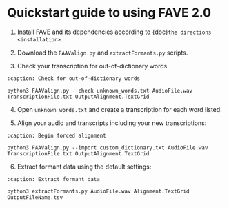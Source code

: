 # Quickstart guide to using FAVE 2.0

1. Install FAVE and its dependencies according to {doc}`the directions <installation>`.

2. Download the `FAAValign.py` and `extractFormants.py` scripts.

3. Check your transcription for out-of-dictionary words

```{code-block} console
:caption: Check for out-of-dictionary words

python3 FAAValign.py --check unknown_words.txt AudioFile.wav TranscriptionFile.txt OutputAlignment.TextGrid
```

4. Open `unknown_words.txt` and create a transcription for each word listed.

5. Align your audio and transcripts including your new transcriptions:

```{code-block} console
:caption: Begin forced alignment

python3 FAAValign.py --import custom_dictionary.txt AudioFile.wav TranscriptionFile.txt OutputAlignment.TextGrid
```

6. Extract formant data using the default settings:

```{code-block} console
:caption: Extract formant data

python3 extractFormants.py AudioFile.wav Alignment.TextGrid OutputFileName.tsv
```
